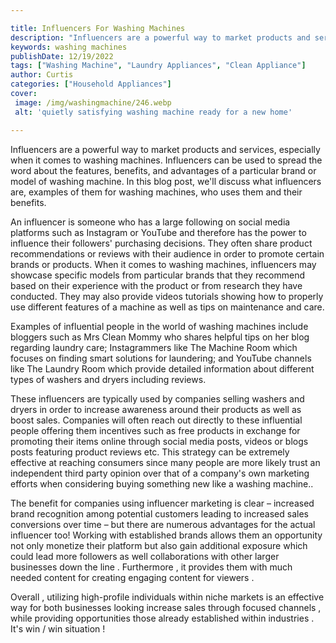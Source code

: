 ```yaml
---

title: Influencers For Washing Machines
description: "Influencers are a powerful way to market products and services, especially when it comes to washing machines. Influencers can be u...learn about it in this post"
keywords: washing machines
publishDate: 12/19/2022
tags: ["Washing Machine", "Laundry Appliances", "Clean Appliance"]
author: Curtis
categories: ["Household Appliances"]
cover: 
 image: /img/washingmachine/246.webp
 alt: 'quietly satisfying washing machine ready for a new home'

---
```


Influencers are a powerful way to market products and services, especially when it comes to washing machines. Influencers can be used to spread the word about the features, benefits, and advantages of a particular brand or model of washing machine. In this blog post, we'll discuss what influencers are, examples of them for washing machines, who uses them and their benefits.

An influencer is someone who has a large following on social media platforms such as Instagram or YouTube and therefore has the power to influence their followers' purchasing decisions. They often share product recommendations or reviews with their audience in order to promote certain brands or products. When it comes to washing machines, influencers may showcase specific models from particular brands that they recommend based on their experience with the product or from research they have conducted. They may also provide videos tutorials showing how to properly use different features of a machine as well as tips on maintenance and care.

Examples of influential people in the world of washing machines include bloggers such as Mrs Clean Mommy who shares helpful tips on her blog regarding laundry care; Instagrammers like The Machine Room which focuses on finding smart solutions for laundering; and YouTube channels like The Laundry Room which provide detailed information about different types of washers and dryers including reviews. 

These influencers are typically used by companies selling washers and dryers in order to increase awareness around their products as well as boost sales. Companies will often reach out directly to these influential people offering them incentives such as free products in exchange for promoting their items online through social media posts, videos or blogs posts featuring product reviews etc. This strategy can be extremely effective at reaching consumers since many people are more likely trust an independent third party opinion over that of a company's own marketing efforts when considering buying something new like a washing machine.. 

The benefit for companies using influencer marketing is clear – increased brand recognition among potential customers leading to increased sales conversions over time – but there are numerous advantages for the actual influencer too! Working with established brands allows them an opportunity not only monetize their platform but also gain additional exposure which could lead more followers as well collaborations with other larger businesses down the line . Furthermore , it provides them with much needed content for creating engaging content for viewers . 

Overall , utilizing high-profile individuals within niche markets is an effective way for both businesses looking increase sales through focused channels , while providing opportunities those already established within industries . It's win / win situation !
